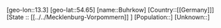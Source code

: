﻿---
location: [54.65,13.3]
mapzoom: [7,12] 
mapmarker: city 
type: City
tags:
- geo/City


SpocWebEntityId: 29405
isDeleted: false
confidential: public

---
[geo-lon::13.3]
[geo-lat::54.65]
[name::Buhrkow]
[Country::[[Germany]]]
[State :: [[../../Mecklenburg-Vorpommern]] ]
[Population::]
[Unknown::]

